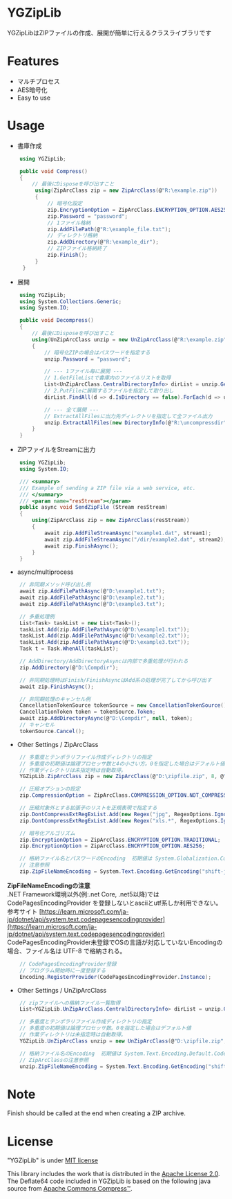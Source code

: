 ﻿# YGZipLib

YGZipLibはZIPファイルの作成、展開が簡単に行えるクラスライブラリです

# Features

- マルチプロセス
- AES暗号化
- Easy to use

# Usage

- 書庫作成

```c#
    using YGZipLib;

    public void Compress()
    {
        // 最後にDisposeを呼び出すこと
         using(ZipArcClass zip = new ZipArcClass(@"R:\example.zip"))
         {
             // 暗号化設定
             zip.EncryptionOption = ZipArcClass.ENCRYPTION_OPTION.AES256;
             zip.Password = "password";
             // 1ファイル格納
             zip.AddFilePath(@"R:\example_file.txt");
             // ディレクトリ格納
             zip.AddDirectory(@"R:\example_dir");
             // ZIPファイル格納終了
             zip.Finish();
         }
     }
```

- 展開

```c#
    using YGZipLib;
    using System.Collections.Generic;
    using System.IO;

    public void Decompress()
    {
        // 最後にDisposeを呼び出すこと
        using(UnZipArcClass unzip = new UnZipArcClass(@"R:\example.zip"))
        {
            // 暗号化ZIPの場合はパスワードを指定する
            unzip.Password = "password";

            // --- 1ファイル毎に展開 ---
            // 1.GetFileListで書庫内のファイルリストを取得
            List<UnZipArcClass.CentralDirectoryInfo> dirList = unzip.GetFileList;
            // 2.PutFileに展開するファイルを指定して取り出し
            dirList.FindAll(d => d.IsDirectory == false).ForEach(d => unzip.PutFile(d, Path.Combine(@"R:\uncompressdir", d.FileName)));

            // --- 全て展開 ---
            // ExtractAllFilesに出力先ディレクトリを指定して全ファイル出力
            unzip.ExtractAllFiles(new DirectoryInfo(@"R:\uncompressdir"));
        }
    }
```

- ZIPファイルをStreamに出力

```C#
    using YGZipLib;
    using System.IO;

    /// <summary>
    /// Example of sending a ZIP file via a web service, etc.
    /// </summary>
    /// <param name="resStream"></param>
    public async void SendZipFile (Stream resStream)
    {
        using(ZipArcClass zip = new ZipArcClass(resStream))
        {
            await zip.AddFileStreamAsync("example1.dat", stream1);
            await zip.AddFileStreamAsync("/dir/example2.dat", stream2);
            await zip.FinishAsync();
        }
    }
```

- async/multiprocess
```C#
    // 非同期メソッド呼び出し例
    await zip.AddFilePathAsync(@"D:\example1.txt");
    await zip.AddFilePathAsync(@"D:\example2.txt");
    await zip.AddFilePathAsync(@"D:\example3.txt");

    // 多重処理例
    List<Task> taskList = new List<Task>();
    taskList.Add(zip.AddFilePathAsync(@"D:\example1.txt"));
    taskList.Add(zip.AddFilePathAsync(@"D:\example2.txt"));
    taskList.Add(zip.AddFilePathAsync(@"D:\example3.txt"));
    Task t = Task.WhenAll(taskList);

    // AddDirectory/AddDirectoryAsyncは内部で多重処理が行われる
    zip.AddDirectory(@"D:\Compdir");

    // 非同期処理時はFinish/FinishAsyncはAdd系の処理が完了してから呼び出す
    await zip.FinishAsync();

    // 非同期処理のキャンセル例
    CancellationTokenSource tokenSource = new CancellationTokenSource();
    CancellationToken token = tokenSource.Token;
    await zip.AddDirectoryAsync(@"D:\Compdir", null, token);
    // キャンセル
    tokenSource.Cancel();
```

- Other Settings / ZipArcClass
```C#
    // 多重度とテンポラリファイル作成ディレクトリの指定
    // 多重度の初期値は論理プロセッサ数と4の小さい方。0を指定した場合はデフォルト値
    // 作業ディレクトリは未指定時は自動取得。
    YGZipLib.ZipArcClass zip = new ZipArcClass(@"D:\zipfile.zip", 8, @"R:\temp");

    // 圧縮オプションの設定
    zip.CompressionOption = ZipArcClass.COMPRESSION_OPTION.NOT_COMPRESSED;

    // 圧縮対象外とする拡張子のリストを正規表現で指定する
    zip.DontCompressExtRegExList.Add(new Regex("jpg", RegexOptions.IgnoreCase));
    zip.DontCompressExtRegExList.Add(new Regex("xls.*", RegexOptions.IgnoreCase));

    // 暗号化アルゴリズム
    zip.EncryptionOption = ZipArcClass.ENCRYPTION_OPTION.TRADITIONAL;   // default
    zip.EncryptionOption = ZipArcClass.ENCRYPTION_OPTION.AES256;        // AES 256bit

    // 格納ファイル名とパスワードのEncoding  初期値は System.Globalization.CultureInfo.CurrentUICulture.TextInfo.ANSICodePage
    // 注意参照
    zip.ZipFileNameEncoding = System.Text.Encoding.GetEncoding("shift-jis");
```
__ZipFileNameEncodingの注意__  
.NET Framework環境以外(例:.net Core, .net5以降)では CodePagesEncodingProvider を登録しないとasciiとutf系しか利用できない。  
参考サイト [https://learn.microsoft.com/ja-jp/dotnet/api/system.text.codepagesencodingprovider](https://learn.microsoft.com/ja-jp/dotnet/api/system.text.codepagesencodingprovider)  
CodePagesEncodingProvider未登録でOSの言語が対応していないEncodingの場合、ファイル名は UTF-8 で格納される。  
```C#
    // CodePagesEncodingProvider登録
    // プログラム開始時に一度登録する
    Encoding.RegisterProvider(CodePagesEncodingProvider.Instance);
```

- Other Settings / UnZipArcClass
```C#
    // zipファイルへの格納ファイル一覧取得
    List<YGZipLib.UnZipArcClass.CentralDirectoryInfo> dirList = unzip.GetFileList;

    // 多重度とテンポラリファイル作成ディレクトリの指定
    // 多重度の初期値は論理プロセッサ数。0を指定した場合はデフォルト値
    // 作業ディレクトリは未指定時は自動取得。
    YGZipLib.UnZipArcClass unzip = new UnZipArcClass(@"D:\zipfile.zip", 4, @"R:\temp");

    // 格納ファイル名のEncoding  初期値は System.Text.Encoding.Default.CodePage.
    // ZipArcClassの注意参照
    unzip.ZipFileNameEncoding = System.Text.Encoding.GetEncoding("shift-jis");
```

# Note
Finish should be called at the end when creating a ZIP archive.

# License
 
"YGZipLib" is under [MIT license](https://opensource.org/licenses/mit-license.php)

This library includes the work that is distributed in the [Apache License 2.0](https://www.apache.org/licenses/LICENSE-2.0).  
The Deflate64 code included in YGZipLib is based on the following java source from [Apache Commons Compress™](https://commons.apache.org/proper/commons-compress/).

